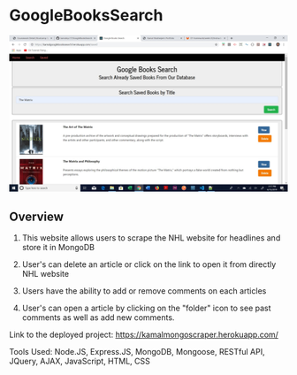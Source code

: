 # GoogleBooksSearch

![Homepage](https://github.com/kamalnyc17/GoogleBooksSearch/blob/master/Google%20Book%20Search.jpg)
## Overview
1. This website allows users to scrape the NHL website for headlines and store it in MongoDB

2. User's can delete an article or click on the link to open it from directly NHL website

3. Users have the ability to add or remove comments on each articles

4. User's can open a article by clicking on the "folder" icon to see past comments as well as add new comments.

Link to the deployed project:  https://kamalmongoscraper.herokuapp.com/

Tools Used: Node.JS, Express.JS, MongoDB, Mongoose, RESTful API, JQuery, AJAX, JavaScript, HTML, CSS